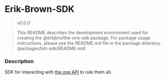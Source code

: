 # Erik-Brown-SDK

> v0.0.0

> This README describes the development environment used for creating the @erkjbro/the-one-sdk package.
> For package usage instructions, please see the README.md file in the package directory. (packages/lotr-sdk/README.md)

### Description

SDK for interacting with [the one API](https://the-one-api.dev/) to rule them all.

